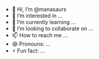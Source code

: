 - 👋 Hi, I’m @manasaurs
- 👀 I’m interested in ...
- 🌱 I’m currently learning ...
- 💞️ I’m looking to collaborate on ...
- 📫 How to reach me ...
- 😄 Pronouns: ...
- ⚡ Fun fact: ...

<!---
manasaurs/manasaurs is a ✨ special ✨ repository because its `README.md` (this file) appears on your GitHub profile.
You can click the Preview link to take a look at your changes.
--->
